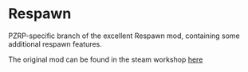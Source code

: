 # Respawn
PZRP-specific branch of the excellent Respawn mod, containing some additional respawn features.

The original mod can be found in the steam workshop [here](https://steamcommunity.com/sharedfiles/filedetails/?id=2687842971)
